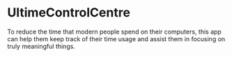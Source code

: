 # UltimeControlCentre
To reduce the time that modern people spend on their computers, this app can help them keep track of their time usage and assist them in focusing on truly meaningful things.
